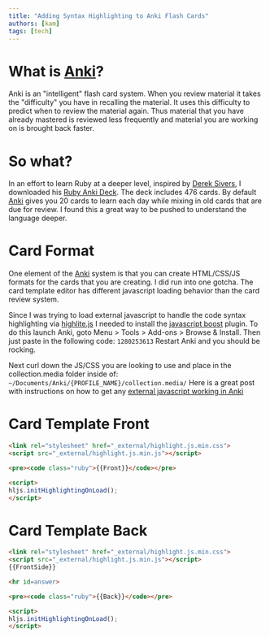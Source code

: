 ```yaml
---
title: "Adding Syntax Highlighting to Anki Flash Cards"
authors: [kam]
tags: [tech]
---
```

# What is [Anki][anki]?
Anki is an "intelligent" flash card system. When you review material it takes the "difficulty" you have in recalling the material. It uses this difficulty to predict when to review the material again. Thus material that you have already mastered is reviewed less frequently and material you are working on is brought back faster.

# So what?
In an effort to learn Ruby at a deeper level, inspired by [Derek Sivers][sivers], I downloaded his [Ruby Anki Deck][ruby-anki]. The deck includes 476 cards. By default [Anki][anki] gives you 20 cards to learn each day while mixing in old cards that are due for review. I found this a great way to be pushed to understand the language deeper.

# Card Format
One element of the [Anki][anki] system is that you can create HTML/CSS/JS formats for the cards that you are creating. I did run into one gotcha. The card template editor has different javascript loading behavior than the card review system.

Since I was trying to load external javascript to handle the code syntax highlighting via [highlite.js][highlight] I needed to install the [javascript boost][js-boost] plugin. To do this launch Anki, goto Menu > Tools > Add-ons > Browse & Install. Then just paste in the following code: `1280253613` Restart Anki and you should be rocking.

Next curl down the JS/CSS you are looking to use and place in the collection.media folder inside of: `~/Documents/Anki/{PROFILE_NAME}/collection.media/` Here is a great post with instructions on how to get any [external javascript working in Anki][external-js-anki]

# Card Template Front
~~~ html
<link rel="stylesheet" href="_external/highlight.js.min.css">
<script src="_external/highlight.js.min.js"></script>

<pre><code class="ruby">{{Front}}</code></pre>

<script>
hljs.initHighlightingOnLoad();
</script>
~~~

# Card Template Back
~~~ html
<link rel="stylesheet" href="_external/highlight.js.min.css">
<script src="_external/highlight.js.min.js"></script>
{{FrontSide}}

<hr id=answer>

<pre><code class="ruby">{{Back}}</code></pre>

<script>
hljs.initHighlightingOnLoad();
</script>
~~~

[anki]: http://ankisrs.net/
[sivers]: https://sivers.org
[ruby-anki]: https://sivers.org/srs
[js-boost]: https://ankiweb.net/shared/info/1280253613
[highlight]: https://highlightjs.org/
[external-js-anki]: https://anki.tenderapp.com/discussions/ankidesktop/15180-jquery-support-in-card-templates#comment_38213845

